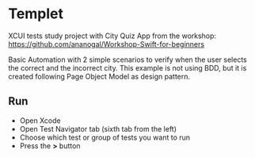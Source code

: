 # Templet
XCUI tests study project with City Quiz App from the workshop: https://github.com/ananogal/Workshop-Swift-for-beginners

Basic Automation with 2 simple scenarios to verify when the user selects the correct and the incorrect city. 
This example is not using BDD, but it is created following Page Object Model as design pattern. 


## Run

- Open Xcode
- Open Test Navigator tab (sixth tab from the left)
- Choose which test or group of tests you want to run 
- Press the <b>></b> button
